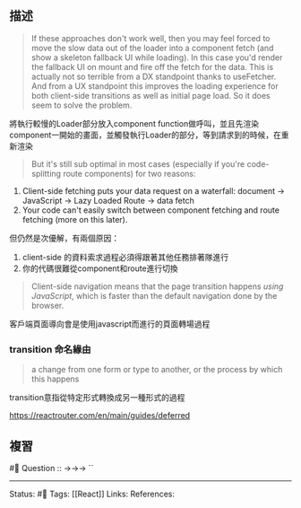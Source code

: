 
## 描述


> If these approaches don't work well, then you may feel forced to move the slow data out of the loader into a component fetch (and show a skeleton fallback UI while loading). In this case you'd render the fallback UI on mount and fire off the fetch for the data. This is actually not so terrible from a DX standpoint thanks to useFetcher. And from a UX standpoint this improves the loading experience for both client-side transitions as well as initial page load. So it does seem to solve the problem.



將執行較慢的Loader部分放入component function做呼叫，並且先渲染component一開始的畫面，並觸發執行Loader的部分，等到請求到的時候，在重新渲染




> But it's still sub optimal in most cases (especially if you're code-splitting route components) for two reasons:

1.  Client-side fetching puts your data request on a waterfall: document -> JavaScript -> Lazy Loaded Route -> data fetch
2.  Your code can't easily switch between component fetching and route fetching (more on this later).

但仍然是次優解，有兩個原因：
1. client-side 的資料索求過程必須得跟著其他任務排著隊進行
2. 你的代碼很難從component和route進行切換


> Client-side navigation means that the page transition happens _using JavaScript_, which is faster than the default navigation done by the browser.

客戶端頁面導向會是使用javascript而進行的頁面轉場過程




### transition 命名緣由
> a change from one form or type to another, or the process by which this happens

transition意指從特定形式轉換成另一種形式的過程


https://reactrouter.com/en/main/guides/deferred

## 複習
#🧠 Question :: ->->-> ``

---
Status: #🌱 
Tags:
[[React]]
Links:
References: